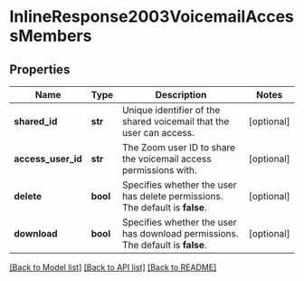 # InlineResponse2003VoicemailAccessMembers

## Properties
Name | Type | Description | Notes
------------ | ------------- | ------------- | -------------
**shared_id** | **str** | Unique identifier of the shared voicemail that the user can access. | [optional] 
**access_user_id** | **str** | The Zoom user ID to share the voicemail access permissions with. | [optional] 
**delete** | **bool** | Specifies whether the user has delete permissions. The default is **false**. | [optional] 
**download** | **bool** | Specifies whether the user has download permissions. The default is **false**. | [optional] 

[[Back to Model list]](../README.md#documentation-for-models) [[Back to API list]](../README.md#documentation-for-api-endpoints) [[Back to README]](../README.md)

